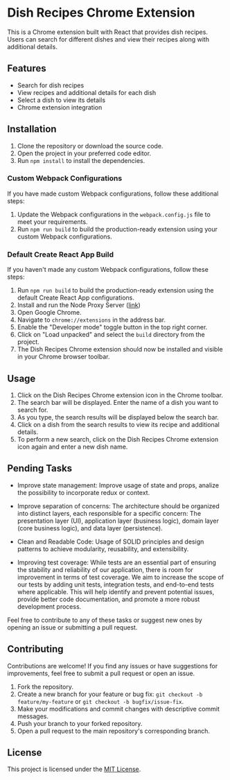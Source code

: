 # Dish Recipes Chrome Extension

This is a Chrome extension built with React that provides dish recipes. Users can search for different dishes and view their recipes along with additional details.

## Features

- Search for dish recipes
- View recipes and additional details for each dish
- Select a dish to view its details
- Chrome extension integration

## Installation

1. Clone the repository or download the source code.
2. Open the project in your preferred code editor.
3. Run `npm install` to install the dependencies.

### Custom Webpack Configurations

If you have made custom Webpack configurations, follow these additional steps:

1. Update the Webpack configurations in the `webpack.config.js` file to meet your requirements.
2. Run `npm run build` to build the production-ready extension using your custom Webpack configurations.

### Default Create React App Build

If you haven't made any custom Webpack configurations, follow these steps:

1. Run `npm run build` to build the production-ready extension using the default Create React App configurations.
2. Install and run the Node Proxy Server ([link](https://github.com/rgbmdq/Proxy-CORS))
3. Open Google Chrome.
4. Navigate to `chrome://extensions` in the address bar.
5. Enable the "Developer mode" toggle button in the top right corner.
6. Click on "Load unpacked" and select the `build` directory from the project.
7. The Dish Recipes Chrome extension should now be installed and visible in your Chrome browser toolbar.

## Usage

1. Click on the Dish Recipes Chrome extension icon in the Chrome toolbar.
2. The search bar will be displayed. Enter the name of a dish you want to search for.
3. As you type, the search results will be displayed below the search bar.
4. Click on a dish from the search results to view its recipe and additional details.
5. To perform a new search, click on the Dish Recipes Chrome extension icon again and enter a new dish name.

## Pending Tasks

- Improve state management: Improve usage of state and props, analize the possibility to incorporate redux or context.

- Improve separation of concerns: The architecture should be organized into distinct layers, each responsible for a specific concern: The presentation layer (UI), application layer (business logic), domain layer (core business logic), and data layer (persistence). 

- Clean and Readable Code: Usage of SOLID principles and design patterns to achieve modularity, reusability, and extensibility.

- Improving test coverage: While tests are an essential part of ensuring the stability and reliability of our application, there is room for improvement in terms of test coverage. We aim to increase the scope of our tests by adding unit tests, integration tests, and end-to-end tests where applicable. This will help identify and prevent potential issues, provide better code documentation, and promote a more robust development process.

Feel free to contribute to any of these tasks or suggest new ones by opening an issue or submitting a pull request.

## Contributing

Contributions are welcome! If you find any issues or have suggestions for improvements, feel free to submit a pull request or open an issue.

1. Fork the repository.
2. Create a new branch for your feature or bug fix: `git checkout -b feature/my-feature` or `git checkout -b bugfix/issue-fix`.
3. Make your modifications and commit changes with descriptive commit messages.
4. Push your branch to your forked repository.
5. Open a pull request to the main repository's corresponding branch.

## License

This project is licensed under the [MIT License](LICENSE).
